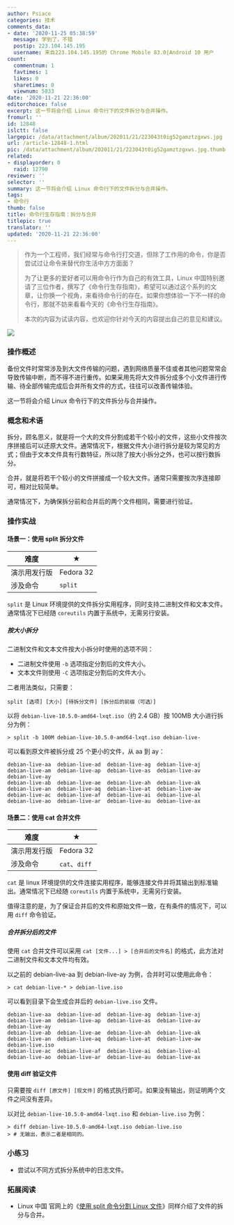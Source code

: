 ```yaml
---
author: Psiace
categories: 技术
comments_data:
- date: '2020-11-25 05:38:59'
  message: 学到了，不错
  postip: 223.104.145.195
  username: 来自223.104.145.195的 Chrome Mobile 83.0|Android 10 用户
count:
  commentnum: 1
  favtimes: 1
  likes: 0
  sharetimes: 0
  viewnum: 5833
date: '2020-11-21 22:36:00'
editorchoice: false
excerpt: 这一节将会介绍 Linux 命令行下的文件拆分与合并操作。
fromurl: ''
id: 12848
islctt: false
largepic: /data/attachment/album/202011/21/223043t0ig52gamztzgxws.jpg
url: /article-12848-1.html
pic: /data/attachment/album/202011/21/223043t0ig52gamztzgxws.jpg.thumb.jpg
related:
- displayorder: 0
  raid: 12790
reviewer: ''
selector: ''
summary: 这一节将会介绍 Linux 命令行下的文件拆分与合并操作。
tags:
- 命令行
thumb: false
title: 命令行生存指南：拆分与合并
titlepic: true
translator: ''
updated: '2020-11-21 22:36:00'
---
```



> 
> 作为一个工程师，我们经常与命令行打交道，但除了工作用的命令，你是否尝试过让命令来替代你生活中方方面面？
> 
> 
> 为了让更多的爱好者可以用命令行作为自己的有效工具，Linux 中国特别邀请了三位作者，撰写了《命令行生存指南》，希望可以通过这个系列的文章，让你换一个视角，来看待命令行的存在。如果你想体验一下不一样的命令行，那就不妨来看看今天的《命令行生存指南》。
> 
> 
> 本次的内容为试读内容，也欢迎你针对今天的内容提出自己的意见和建议。
> 
> 
> 


![](/data/attachment/album/202011/21/223043t0ig52gamztzgxws.jpg)


### 操作概述


备份文件时常常涉及到大文件传输的问题，遇到网络质量不佳或者其他问题常常会导致传输中断，而不得不进行重传。如果采用先将大文件拆分成多个小文件进行传输、待全部传输完成后合并所有文件的方式，往往可以改善传输体验。


这一节将会介绍 Linux 命令行下的文件拆分与合并操作。


### 概念和术语


拆分，顾名思义，就是将一个大的文件分割成若干个较小的文件，这些小文件按次序拼接后可以还原大文件。通常情况下，根据文件大小进行拆分是较为常见的方式；但由于文本文件具有行数特征，所以除了按大小拆分之外，也可以按行数拆分。


合并，就是将若干个较小的文件拼接成一个较大文件。通常只需要按次序连接即可，相对比较简单。


通常情况下，为确保拆分前和合并后的两个文件相同，需要进行验证。


### 操作实战


#### 场景一：使用 split 拆分文件




| 难度 | ★ |
| --- | --- |
| 演示用发行版 | Fedora 32 |
| 涉及命令 | `split` |


`split` 是 Linux 环境提供的文件拆分实用程序，同时支持二进制文件和文本文件。通常情况下已经随 `coreutils` 内置于系统中，无需另行安装。


##### 按大小拆分


二进制文件和文本文件按大小拆分时使用的选项不同：


* 二进制文件使用 `-b` 选项指定分割后的文件大小。
* 文本文件则使用 `-C` 选项指定分割后的文件大小。


二者用法类似，只需要：



```
split [选项] [大小] [待拆分文件] [拆分后的前缀（可选）]
```

以将 `debian-live-10.5.0-amd64-lxqt.iso`（约 2.4 GB）按 100MB 大小进行拆分为例：



```
> split -b 100M debian-live-10.5.0-amd64-lxqt.iso debian-live-

```

可以看到原文件被拆分成 25 个更小的文件，从 aa 到 ay：



```
debian-live-aa  debian-live-ad  debian-live-ag  debian-live-aj  debian-live-am  debian-live-ap  debian-live-as  debian-live-av  debian-live-ay
debian-live-ab  debian-live-ae  debian-live-ah  debian-live-ak  debian-live-an  debian-live-aq  debian-live-at  debian-live-aw
debian-live-ac  debian-live-af  debian-live-ai  debian-live-al  debian-live-ao  debian-live-ar  debian-live-au  debian-live-ax
```

#### 场景二：使用 cat 合并文件




| 难度 | ★ |
| --- | --- |
| 演示用发行版 | Fedora 32 |
| 涉及命令 | `cat`、`diff` |


`cat` 是 linux 环境提供的文件连接实用程序，能够连接文件并将其输出到标准输出。通常情况下已经随 `coreutils` 内置于系统中，无需另行安装。


值得注意的是，为了保证合并后的文件和原始文件一致，在有条件的情况下，可以用 `diff` 命令验证。


##### 合并拆分后的文件


使用 `cat` 合并文件可以采用 `cat [文件...] > [合并后的文件名]` 的格式，此方法对二进制文件和文本文件均有效。


以之前的 debian-live-aa 到 debian-live-ay 为例，合并时可以使用此命令：



```
> cat debian-live-* > debian-live.iso

```

可以看到目录下会生成合并后的 `debian-live.iso` 文件。



```
debian-live-aa  debian-live-ad  debian-live-ag  debian-live-aj  debian-live-am  debian-live-ap  debian-live-as  debian-live-av  debian-live-ay
debian-live-ab  debian-live-ae  debian-live-ah  debian-live-ak  debian-live-an  debian-live-aq  debian-live-at  debian-live-aw  debian-live.iso
debian-live-ac  debian-live-af  debian-live-ai  debian-live-al  debian-live-ao  debian-live-ar  debian-live-au  debian-live-ax

```

#### 使用 diff 验证文件


只需要按 `diff [原文件] [现文件]` 的格式执行即可。如果没有输出，则证明两个文件之间没有差异。


以对比 `debian-live-10.5.0-amd64-lxqt.iso` 和 `debian-live.iso` 为例：



```
> diff debian-live-10.5.0-amd64-lxqt.iso debian-live.iso
> # 无输出，表示二者是相同的。
```

### 小练习


* 尝试以不同方式拆分系统中的日志文件。


### 拓展阅读


* Linux 中国 官网上的《[使用 split 命令分割 Linux 文件](/article-11682-1.html)》同样介绍了文件的拆分与合并。